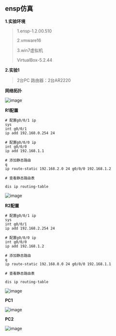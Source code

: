 ## ensp仿真

**1.实验环境**

>1.ensp-1.2.00.510
>
>2.vmware16
>
>3.win7虚拟机
>
>VirtualBox-5.2.44
>

**2.实验1**

>2台PC
>路由器：2台AR2220

**网络拓扑**

![image](https://user-images.githubusercontent.com/48900845/115917028-32486b80-a4a8-11eb-9786-fa4601e90c1e.png)

**R1配置**

```
# 配置g0/0/1 ip
sys
int g0/0/1
ip add 192.168.0.254 24

# 配置g0/0/0 ip
int g0/0/0
ip add 192.168.1.1

# 添加静态路由
q
ip route-static 192.168.2.0 24 g0/0/0 192.168.1.2

# 查看静态路由表

dis ip routing-table
```

![image](https://user-images.githubusercontent.com/48900845/115917862-59536d00-a4a9-11eb-9b35-17ec3b25e91f.png)

**R2配置**

```
# 配置g0/0/1 ip
sys
int g0/0/1
ip add 192.168.2.254 24

# 配置g0/0/0 ip
int g0/0/0
ip add 192.168.1.2

# 添加静态路由
q
ip route-static 192.168.0.0 24 g0/0/0 192.168.1.1

# 查看静态路由表

dis ip routing-table
```

![image](https://user-images.githubusercontent.com/48900845/115918477-252c7c00-a4aa-11eb-9ca2-0a87bdde3261.png)

**PC1**

![image](https://user-images.githubusercontent.com/48900845/115918605-4db47600-a4aa-11eb-93f2-71df8b34f501.png)

**PC2**

![image](https://user-images.githubusercontent.com/48900845/115918657-5dcc5580-a4aa-11eb-828a-3098a28d9d7d.png)


